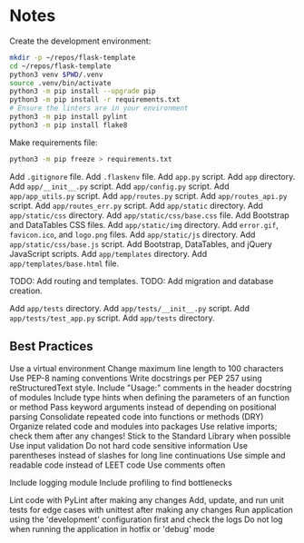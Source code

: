 # Notes

Create the development environment:

```bash
mkdir -p ~/repos/flask-template
cd ~/repos/flask-template
python3 venv $PWD/.venv
source .venv/bin/activate
python3 -m pip install --upgrade pip
python3 -m pip install -r requirements.txt
# Ensure the linters are in your environment
python3 -m pip install pylint
python3 -m pip install flake8
```

Make requirements file:

```bash
python3 -m pip freeze > requirements.txt
```

Add `.gitignore` file.
Add `.flaskenv` file.
Add `app.py` script.
Add `app` directory.
Add `app/__init__.py` script.
Add `app/config.py` script.
Add `app/app_utils.py` script.
Add `app/routes.py` script.
Add `app/routes_api.py` script.
Add `app/routes_err.py` script.
Add `app/static` directory.
Add `app/static/css` directory.
Add `app/static/css/base.css` file.
Add Bootstrap and DataTables CSS files.
Add `app/static/img` directory.
Add `error.gif`, `favicon.ico`, and `logo.png` files.
Add `app/static/js` directory.
Add `app/static/css/base.js` script.
Add Bootstrap, DataTables, and jQuery JavaScript scripts.
Add `app/templates` directory.
Add `app/templates/base.html` file.

TODO: Add routing and templates.
TODO: Add migration and database creation.

Add `app/tests` directory.
Add `app/tests/__init__.py` script.
Add `app/tests/test_app.py` script.
Add `app/tests` directory.

## Best Practices

Use a virtual environment
Change maximum line length to 100 characters
Use PEP-8 naming conventions
Write docstrings per PEP 257 using reStructuredText style.
Include "Usage:" comments in the header docstring of modules
Include type hints when defining the parameters of an function or method
Pass keyword arguments instead of depending on positional parsing
Consolidate repeated code into functions or methods (DRY)
Organize related code and modules into packages
Use relative imports; check them after any changes!
Stick to the Standard Library when possible
Use input validation
Do not hard code sensitive information
Use parentheses instead of slashes for long line continuations
Use simple and readable code instead of LEET code
Use comments often

Include logging module
Include profiling to find bottlenecks


Lint code with PyLint after making any changes
Add, update, and run unit tests for edge cases with unittest after making any changes
Run application using the 'development' configuration first and check the logs
Do not log when running the application in hotfix or 'debug' mode
